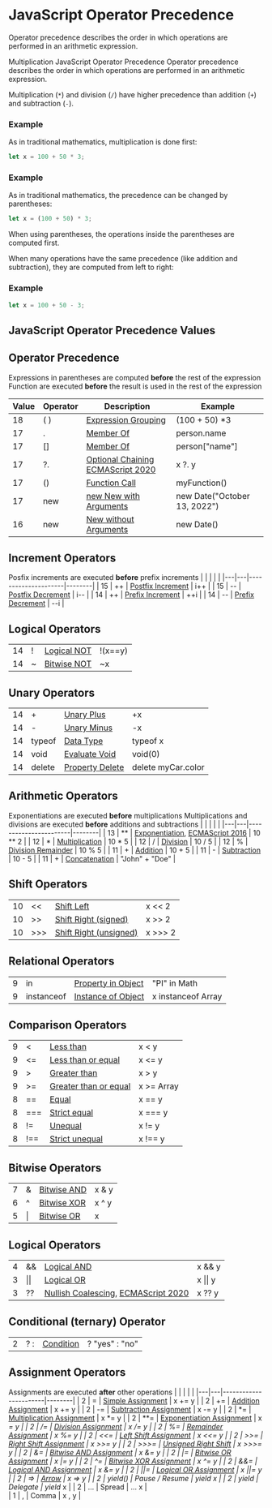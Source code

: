 # JavaScript Operator Precedence

Operator precedence describes the order in which operations are performed in an arithmetic expression.

Multiplication JavaScript Operator Precedence
Operator precedence describes the order in which operations are performed in an arithmetic expression.

Multiplication (`*`) and division (`/`) have higher precedence than addition (`+`) and subtraction (`-`).

### Example
As in traditional mathematics, multiplication is done first:
```javascript
let x = 100 + 50 * 3;
```

### Example
As in traditional mathematics, the precedence can be changed by parentheses:
```javascript
let x = (100 + 50) * 3;
```

When using parentheses, the operations inside the parentheses are computed first.

When many operations have the same precedence (like addition and subtraction), they are computed from left to right:

### Example
```javascript
let x = 100 + 50 - 3;
```

## JavaScript Operator Precedence Values
## Operator Precedence 
Expressions in parentheses are computed **before** the rest of the expression
Function are executed **before** the result is used in the rest of the expression

| Value	| Operator | Description | Example |
|-------|----------|-------------|---------|
| 18 | ( )	| [Expression Grouping](https://www.w3schools.com/js/tryit.asp?filename=tryjs_arithmetic_precedence2) | (100 + 50) *3 |
| 17 | . | [Member Of](https://www.w3schools.com/js/tryit.asp?filename=tryjs_oper_member_of) | person.name |
| 17 | [] | [Member Of](https://www.w3schools.com/js/tryit.asp?filename=tryjs_oper_member_of2) | person["name"] |
| 17 | ?. | [Optional Chaining](https://www.w3schools.com/js/tryit.asp?filename=tryjs_oper_optional_chaining) [ECMAScript 2020](https://www.w3schools.com/js/js_2019.asp) | x ?. y |
| 17 | () | [Function Call](https://www.w3schools.com/js/tryit.asp?filename=tryjs_functions) | myFunction() |
| 17 | new |  [new	New with Arguments](https://www.w3schools.com/js/tryit.asp?filename=tryjs_date_new_arguments) | new Date("October 13, 2022") |
| 16 | new | [New without Arguments](https://www.w3schools.com/js/tryit.asp?filename=tryjs_date_current) | new Date() |


## Increment Operators 
Posfix increments are executed **before** prefix increments
| | | | |
|---|---|---------------------|--------|
| 15 | ++ | [Postfix Increment](https://www.w3schools.com/js/tryit.asp?filename=tryjs_oper_incr2) | i++ |
| 15 | -- | [Postfix Decrement](https://www.w3schools.com/js/tryit.asp?filename=tryjs_oper_decr2) | i-- |
| 14 | ++ | [Prefix Increment](https://www.w3schools.com/js/tryit.asp?filename=tryjs_oper_incr) | ++i |
| 14 | -- | [Prefix Decrement](https://www.w3schools.com/js/tryit.asp?filename=tryjs_oper_decr) | --i |


## Logical Operators
| | | | |
|---|---|-----------------------|--------|
| 14 | ! | [Logical NOT](https://www.w3schools.com/js/tryit.asp?filename=tryjs_oper_not) | !(x==y) |
| 14 | ~ | [Bitwise NOT](https://www.w3schools.com/js/tryit.asp?filename=tryjs_bitwise_not) | ~x |


## Unary Operators
| | | | |
|---|---|-----------------------|--------|
| 14 | + | [Unary Plus](https://www.w3schools.com/js/tryit.asp?filename=tryjs_oper_unary_plus) | +x |
| 14 | - | [Unary Minus](https://www.w3schools.com/js/tryit.asp?filename=tryjs_oper_unary_minus) | -x |
| 14 | typeof |	[Data Type](https://www.w3schools.com/js/tryit.asp?filename=tryjs_typeof_all) | typeof x |
| 14 | void	| [Evaluate Void](https://www.w3schools.com/js/tryit.asp?filename=tryjs_oper_void)	| void(0) |
| 14 | delete | [Property Delete](https://www.w3schools.com/js/tryit.asp?filename=tryjs_oper_delete)	| delete myCar.color |


## Arithmetic Operators
Exponentiations are executed **before** multiplications
Multiplications and divisions are executed **before** additions and subtractions
| | | | |
|---|---|-----------------------|--------|
| 13 | ** | [Exponentiation](https://www.w3schools.com/js/tryit.asp?filename=tryjs_arithmetric_exponent1), [ECMAScript 2016](https://www.w3schools.com/js/js_2016.asp)	| 10 ** 2 |
| 12 | * | [Multiplication](https://www.w3schools.com/js/tryit.asp?filename=tryjs_oper_mult) | 10 * 5 |
| 12 | / | [Division](https://www.w3schools.com/js/tryit.asp?filename=tryjs_oper_div)	| 10 / 5 |
| 12 | % | [Division Remainder](https://www.w3schools.com/js/tryit.asp?filename=tryjs_oper_mod) | 10 % 5 |
| 11 | + | [Addition](https://www.w3schools.com/js/tryit.asp?filename=tryjs_oper_add)	| 10 + 5 |
| 11 | - | [Subtraction](https://www.w3schools.com/js/tryit.asp?filename=tryjs_oper_sub) | 10 - 5 |
| 11 | + | [Concatenation](https://www.w3schools.com/js/tryit.asp?filename=tryjs_oper_concatenate) | "John" + "Doe" |


## Shift Operators
| | | | |
|---|---|-----------------------|--------|
| 10 | << | [Shift Left](https://www.w3schools.com/js/tryit.asp?filename=tryjs_bitwise_left)	| x << 2 |
| 10 | >> | [Shift Right (signed)](https://www.w3schools.com/js/tryit.asp?filename=tryjs_bitwise_right_sign) | x >> 2 |
| 10 | >>>	| [Shift Right (unsigned)](https://www.w3schools.com/js/tryit.asp?filename=tryjs_bitwise_right) | x >>> 2 |


## Relational Operators
| | | | |
|---|---|-----------------------|--------|
| 9	| in | [Property in Object](https://www.w3schools.com/js/tryit.asp?filename=tryjs_oper_in) | "PI" in Math |
| 9	| instanceof | [Instance of Object](https://www.w3schools.com/js/tryit.asp?filename=tryjs_oper_instanceof) | x instanceof Array |


## Comparison Operators
| | | | |
|---|---|-----------------------|--------|
| 9	| <	| [Less than](https://www.w3schools.com/js/tryit.asp?filename=tryjs_comparison9)	| x < y  |
| 9	| <= | [Less than or equal](https://www.w3schools.com/js/tryit.asp?filename=tryjs_comparison11) | x <= y |
| 9	| >	| [Greater than](https://www.w3schools.com/js/tryit.asp?filename=tryjs_comparison8) | x > y |
| 9	| >= | [Greater than or equal](https://www.w3schools.com/js/tryit.asp?filename=tryjs_comparison10) | x >= Array |
| 8	| == | [Equal](https://www.w3schools.com/js/tryit.asp?filename=tryjs_comparison1) | x == y |
| 8	| === | [Strict equal](https://www.w3schools.com/js/tryit.asp?filename=tryjs_comparison4) | x === y |
| 8	| != | [Unequal](https://www.w3schools.com/js/tryit.asp?filename=tryjs_comparison5) | x != y |
| 8	| !== | [Strict unequal](https://www.w3schools.com/js/tryit.asp?filename=tryjs_comparison6) | x !== y |


## Bitwise Operators
| | | | |
|---|---|-----------------------|--------|
| 7	| &	| [Bitwise AND](https://www.w3schools.com/js/tryit.asp?filename=tryjs_bitwise_and) | x & y |
| 6	| ^	| [Bitwise XOR](https://www.w3schools.com/js/tryit.asp?filename=tryjs_bitwise_xor) | x ^ y |
| 5	| \| | [Bitwise OR](https://www.w3schools.com/js/tryit.asp?filename=tryjs_bitwise_or) | x | y |


## Logical Operators
| | | | |
|---|---|-----------------------|--------|
| 4	| && | [Logical AND](https://www.w3schools.com/js/tryit.asp?filename=tryjs_comparison_and) | x && y |
| 3	| \|\| | [Logical OR](https://www.w3schools.com/js/tryit.asp?filename=tryjs_comparison_or)	| x \|\| y |
| 3	| ?? | [Nullish Coalescing](https://www.w3schools.com/js/tryit.asp?filename=tryjs_nullish), [ECMAScript 2020](https://www.w3schools.com/js/js_2019.asp) |	x ?? y |


## Conditional (ternary) Operator
| | | | |
|---|---|-----------------------|--------|
| 2	| ? : | [Condition](https://www.w3schools.com/js/tryit.asp?filename=tryjs_comparison) | ? "yes" : "no" |


## Assignment Operators
Assignments are executed **after** other operations
| | | | |
|---|---|-----------------------|--------|
| 2	| =	| [Simple Assignment](https://www.w3schools.com/js/tryit.asp?filename=tryjs_assign_equal)	| x += y |
| 2	| += | [Addition Assignment](https://www.w3schools.com/js/tryit.asp?filename=tryjs_assign_plusequal) | x += y |
| 2	| -= | [Subtraction Assignment](https://www.w3schools.com/js/tryit.asp?filename=tryjs_assign_minequal) | x -= y | 
| 2	| *= | [Multiplication Assignment](https://www.w3schools.com/js/tryit.asp?filename=tryjs_assign_multequal) | x *= y |
| 2	| **= | [Exponentiation Assignment](https://www.w3schools.com/js/tryit.asp?filename=tryjs_assign_exponential) | x **= y |
| 2	| /= | [Division Assignment](https://www.w3schools.com/js/tryit.asp?filename=tryjs_assign_divequal) | x /= y |
| 2	| %= | [Remainder Assignment](https://www.w3schools.com/js/tryit.asp?filename=tryjs_assign_modequal)	| x %= y |
| 2	| <<= | [Left Shift Assignment](https://www.w3schools.com/js/tryit.asp?filename=tryjs_assign_left_shift) | x <<= y |
| 2	| >>= | [Right Shift Assignment](https://www.w3schools.com/js/tryit.asp?filename=tryjs_assign_right_shift) | x >>= y |
| 2	| >>>= | [Unsigned Right Shift](https://www.w3schools.com/js/tryit.asp?filename=tryjs_assign_unsigned_right_shift) | x >>>= y |
| 2	| &= | [Bitwise AND Assignment](https://www.w3schools.com/js/tryit.asp?filename=tryjs_assign_bitwise_and) | x &= y | 
| 2	| \|= | [Bitwise OR Assignment](https://www.w3schools.com/js/tryit.asp?filename=tryjs_assign_bitwise_or) | x \|= y |
| 2	| ^= | [Bitwise XOR Assignment](https://www.w3schools.com/js/tryit.asp?filename=tryjs_assign_bitwise_xor) | x ^= y |
| 2	| &&= | [Logical AND Assignment](https://www.w3schools.com/js/tryit.asp?filename=tryjs_assign_logical_and) | x &= y |
| 2	| \|\|=	| [Logical OR Assignment](https://www.w3schools.com/js/tryit.asp?filename=tryjs_assign_logical_or)	| x \|\|= y |
| 2	| => | [Arrow](https://www.w3schools.com/js/tryit.asp?filename=tryjs_arrow_function4) | x => y |
| 2	| yield() | Pause / Resume | yield x |
| 2	| yield* | Delegate | yield* x |
| 2	| ... | Spread | ... x |	 	 	 
| 1	| ,	| Comma	| x , y |